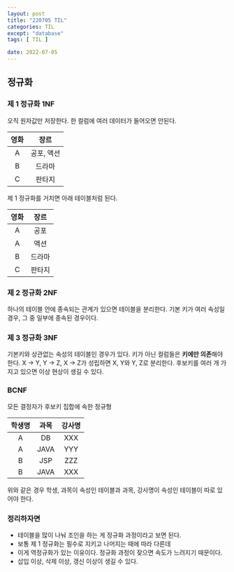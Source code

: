 ```yaml
---
layout: post
title: "220705 TIL"
categories: TIL
except: "database"
tags: [ TIL ]

date: 2022-07-05
---
```


## 정규화
### 제 1 정규화 1NF
오직 원자값만 저장한다. 한 컬럼에 여러 데이터가 들어오면 안된다. 

|영화|장르|
|:---:|:-------:|
|A|공포, 액션|
|B|드라마|
|C|판타지|

제 1 정규화를 거치면 아래 테이블처럼 된다.

|영화|장르|
|:---:|:-----:|
|A|공포|
|A|액션|
|B|드라마|
|C|판타지|

### 제 2 정규화 2NF
하나의 테이블 안에 종속되는 관계가 있으면 테이블을 분리한다. 기본 키가 여러 속성일 경우, 그 중 일부에 종속된 경우이다.

### 제 3 정규화 3NF
기본키와 상관없는 속성의 테이블인 경우가 있다. 키가 아닌 컬럼들은 **키에만 의존**해야한다.
X -> Y, Y -> Z, X -> Z가 성립하면 X, Y와 Y, Z로 분리한다.
후보키를 여러 개 가지고 있으면 이상 현상이 생길 수 있다.

### BCNF
모든 결정자가 후보키 집합에 속한 정규형

|학생명|과목|강사명|
|:-----:|:---:|:-----:|
|A|DB|XXX|
|A|JAVA|YYY|
|B|JSP|ZZZ|
|B|JAVA|XXX|

위와 같은 경우 학생, 과목이 속성인 테이블과 과목, 강사명이 속성인 테이블이 따로 있어야 한다.

### 정리하자면
- 테이블을 많이 나눠 조인을 하는 게 정규화 과정이라고 보면 된다. 
- 보통 제 1 정규화는 필수로 지키고 나머지는 때에 따라 다른데 
- 이게 역정규화가 있는 이유이다. 정규화 과정이 잦으면 속도가 느려지기 때문이다.
- 삽입 이상, 삭제 이상, 갱신 이상이 생길 수 있다.

<!-- ### 테이블 만들 때 고려할 점
- 한 테이블에 최소한의 정보만 관리한다.
- 1:N관계를 잘 생각해본다.
- 항상 Insert, update, delete (select)를 모두 고려해본다.
- CODE/VALUE로 관리하는 테이블을 미리 설계한다. -->
<br>
<br>
